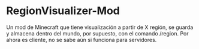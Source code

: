 # RegionVisualizer-Mod
Un mod de Minecraft que tiene visualización a partir de X región, se guarda y almacena dentro del mundo, por supuesto, con el comando /region. Por ahora es cliente, no se sabe aún si funciona para servidores.
